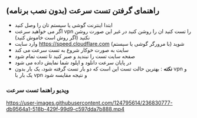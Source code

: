 
## راهنمای گرفتن تست سرعت (بدون نصب برنامه)
- ابتدا اینترنت گوشی یا سیستم تان را وصل کنید
- اگر می خواهید سرعت vpn را تست کنید ان را روشن کنید در غیر این صورت روشن نکنید (اگر روش است خاموش کنید)
- وارد سایت https://speed.cloudflare.com شوید (با مرورگر گوشی یا سیستم)
- سایت به صورت خوکار شروع به تست سرعت می کند
- صفحه سایت تست را نبندید و صبر کنید تا تست تمام شود
- در پایان سرعت دانلود و اپلود شما نمایش داده می شود
- **نکته** : بهترین حالت تست این است که دو بار تست گرفته شود، یک بار بدون vpn و یک بار با vpn و نتیجه مقایسه شود 


### ویدیو راهنما تست سرعت



https://user-images.githubusercontent.com/124795614/236830777-db9564a1-518b-429f-99d9-c597dda7b888.mp4

